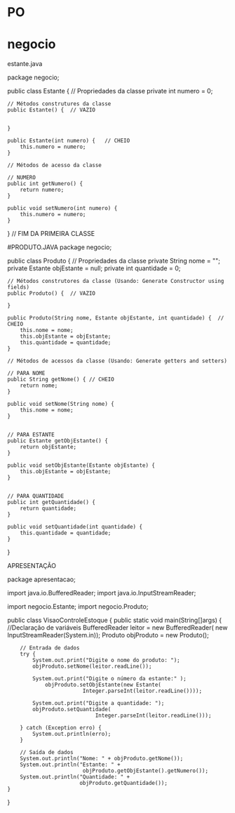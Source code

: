 # PO


# negocio 
estante.java

package negocio;

public class Estante {
	// Propriedades da classe
	private int numero = 0;
	
	// Métodos construtures da classe 
	public Estante() {  // VAZIO 
		
		
	}
	
	public Estante(int numero) {   // CHEIO
		this.numero = numero;
	}
	
	// Métodos de acesso da classe
	
	// NUMERO
	public int getNumero() {
		return numero;
	}
	
	public void setNumero(int numero) {
		this.numero = numero; 
	}

}  // FIM DA PRIMEIRA CLASSE




#PRODUTO.JAVA
package negocio;

public class Produto {
	// Propriedades da classe
	private String nome = "";
	private Estante objEstante = null;
	private int quantidade = 0;

	// Métodos construtores da classe (Usando: Generate Constructor using fields)
	public Produto() {  // VAZIO

	}

	public Produto(String nome, Estante objEstante, int quantidade) {  // CHEIO
		this.nome = nome;
		this.objEstante = objEstante;
		this.quantidade = quantidade;
	}

	// Métodos de acessos da classe (Usando: Generate getters and setters)

	// PARA NOME
	public String getNome() { // CHEIO
		return nome;
	}

	public void setNome(String nome) {
		this.nome = nome;
	}

	
	// PARA ESTANTE
	public Estante getObjEstante() {
		return objEstante;
	}

	public void setObjEstante(Estante objEstante) {
		this.objEstante = objEstante;
	}

	
	// PARA QUANTIDADE
	public int getQuantidade() {
		return quantidade;
	}

	public void setQuantidade(int quantidade) {
		this.quantidade = quantidade;
	}

}

APRESENTAÇÃO

package apresentacao;

import java.io.BufferedReader;
import java.io.InputStreamReader;

import negocio.Estante;
import negocio.Produto;

public class VisaoControleEstoque {
	public static void main(String[]args) {
		//Declaração de variáveis
		BufferedReader leitor = new BufferedReader(
				                new InputStreamReader(System.in));
		Produto objProduto = new Produto();
		
		// Entrada de dados
		try {
			System.out.print("Digite o nome do produto: ");
			objProduto.setNome(leitor.readLine());
		
			System.out.print("Digite o número da estante:" );
				objProduto.setObjEstante(new Estante(
					        Integer.parseInt(leitor.readLine())));
				
			System.out.print("Digite a quantidade: ");
			objProduto.setQuantidade(
								Integer.parseInt(leitor.readLine()));
			
		} catch (Exception erro) {
			System.out.println(erro);
		}
		
		// Saída de dados
		System.out.println("Nome: " + objProduto.getNome());
		System.out.println("Estante: " + 
							objProduto.getObjEstante().getNumero());
		System.out.println("Quantidade: " + 
						   objProduto.getQuantidade());
	}
}
